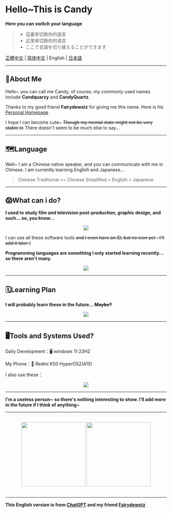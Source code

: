 # Hello~This is Candy

**Here you can switch your language**

> - 這裏來切換你的語言
> - 这里来切换你的语言
> - ここで言語を切り替えることができます

[正體中文](./README.md) | [简体中文](./README_ZH.md) | English | [日本語](./README_JP.md)

------

## 🍭About Me

Hello~ you can call me Candy, of course, my commonly used names include **Candquarzy** and **CandyQuartz**.

Thanks to my good friend **Fairydewstz** for giving me this name. Here is his [Personal Homepage](https://github.com/Lintha437) 

I hope I can become cute~ ~~Though my mental state might not be very stable (x~~ There doesn't seem to be much else to say…

------

## 🗺️Language 

Well~ I am a Chinese native speaker, and you can communicate with me in Chinese. I am currently learning English and Japanese...

> Chinese Traditional >= Chinese Simplified > English > Japanese

-----
## 😱What can i do?

**I used to study film and television post-production, graphic design, and such... so, you know...**

<p align="center">
  <a href="https://skillicons.dev">
    <img src="https://skillicons.dev/icons?i=ps,pr,ae,au,ai" />
  </a>
</p>

I can use all these software tools ~~and I even have an ID, but no icon yet—I'll add it later (~~



**Programming languages are something I only started learning recently... so there aren't many.**
<p align="center">
  <a href="https://skillicons.dev">
    <img src="https://skillicons.dev/icons?i=c,cpp,html,css,js,ts,java" />
  </a>
</p>

-----

## 🗓**Learning Plan** 

**I will probably learn these in the future... ~~Maybe?~~**
<p align="center">
  <a href="https://skillicons.dev">
    <img src="https://skillicons.dev/icons?i=kotlin,python,androidstudio,rust" />
  </a>
</p>

-----

## 🖥Tools and Systems Used?

Daily Development：🖥 windows 11 23H2

My Phone：📱 Redmi K50 HyperOS2(A15)

I also use these：
<p align="center">
  <a href="https://skillicons.dev">
    <img src="https://skillicons.dev/icons?i=visualstudio,vscode,linux,docker,idea" />
  </a>
</p>

------

**I'm a useless person~ so there's nothing interesting to show. I'll add more in the future if I think of anything~**

------

<br>

<div align="center">
  <img src="https://github-readme-stats.vercel.app/api?username=Candquarzy&show_icons=true&theme=omni" height="200px">
  <img src="https://github-readme-stats.vercel.app/api/top-langs/?username=Candquarzy&layout=donut&theme=omni" height="200px">
</div>

<br>

------

**This English version is from [ChatGPT](https://chat.openai.com/) and my friend [Fairydewstz](https://github.com/Lintha437)**
